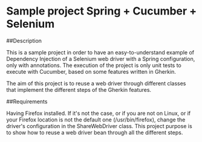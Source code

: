 # Sample project Spring + Cucumber + Selenium

##Description

This is a sample project in order to have an easy-to-understand example of Dependency Injection of a Selenium web driver with a Spring configuration, only with annotations.
The execution of the project is only unit tests to execute with Cucumber, based on some features written in Gherkin.

The aim of this project is to reuse a web driver through different classes that implement the different steps of the Gherkin features.

##Requirements

Having Firefox installed.
If it's not the case, or if you are not on Linux, or if your Firefox location is not the default one (/usr/bin/firefox), change the driver's configuration in the ShareWebDriver class.
This project purpose is to show how to reuse a web driver bean through all the different steps.


